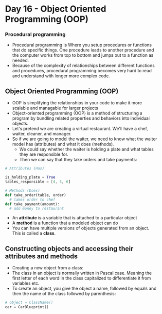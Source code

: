 # Day 16 - Object Oriented Programming (OOP)

### Procedural programming
- Procedural programming is Where you setup procedures or functions that do specific things. One procedure leads to another procedure and the computer works from top to bottom and jumps out to a function as needed.
- Because of the complexity of relationships between different functions and procedures, procedural programming becomes very hard to read and understand with longer more complex code.

## Object Oriented Programming (OOP)
- OOP is simplifying the relationships in your code to make it more scalable and managable for larger projects
- Object-oriented programming (OOP) is a method of structuring a program by bundling related properties and behaviors into individual objects. 
- Let's pretend we are creating a virtual restaurant. We'll have a chef, waiter, cleaner, and manager.
- So if we are going to model the waiter, we need to know what the waiter model has (attributes) and what it does (methods).
   + We could say whether the waiter is holding a plate and what tables they are responsible for.
   + Then we can say that they take orders and take payments:
```python
# Attributes (Has)

is_holding_plate = True
tables_responsible = [4, 5, 6]

# Methods (Does)
def take_order(table, order)
  # takes order to chef
def take_payment(amount):
  # add money to restaurant
```
- An **attribute** is a variable that is attached to a particular object
- A **method** is a function that a modeled object can do
- You can have multiple versions of objects generated from an object. This is called a **class**.

## Constructing objects and accessing their attributes and methods
- Creating a new object from a class:
- The class in an object is normally written in Pascal case. Meaning the first letter of each word in the class capitalized to differentiate it from variables etc.
- To create an object, you give the object a name, followed by equals and then the name of the class followed by parenthesis:
```python
# object = ClassName()
car = CarBlueprint()
```




